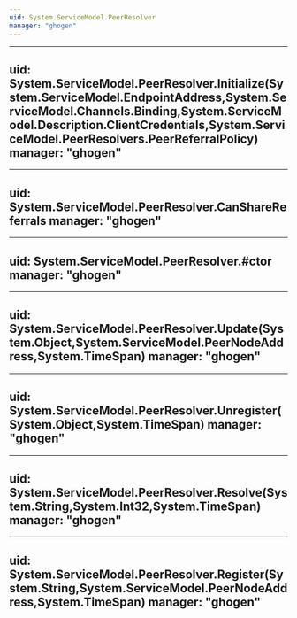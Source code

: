 ```yaml
---
uid: System.ServiceModel.PeerResolver
manager: "ghogen"
---
```


---
uid: System.ServiceModel.PeerResolver.Initialize(System.ServiceModel.EndpointAddress,System.ServiceModel.Channels.Binding,System.ServiceModel.Description.ClientCredentials,System.ServiceModel.PeerResolvers.PeerReferralPolicy)
manager: "ghogen"
---

---
uid: System.ServiceModel.PeerResolver.CanShareReferrals
manager: "ghogen"
---

---
uid: System.ServiceModel.PeerResolver.#ctor
manager: "ghogen"
---

---
uid: System.ServiceModel.PeerResolver.Update(System.Object,System.ServiceModel.PeerNodeAddress,System.TimeSpan)
manager: "ghogen"
---

---
uid: System.ServiceModel.PeerResolver.Unregister(System.Object,System.TimeSpan)
manager: "ghogen"
---

---
uid: System.ServiceModel.PeerResolver.Resolve(System.String,System.Int32,System.TimeSpan)
manager: "ghogen"
---

---
uid: System.ServiceModel.PeerResolver.Register(System.String,System.ServiceModel.PeerNodeAddress,System.TimeSpan)
manager: "ghogen"
---
